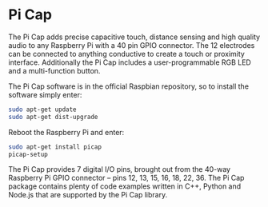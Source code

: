<!--
---
name: Pi Cap
class: board
type: audio,io,multi,touch
formfactor: Custom
manufacturer: Bare Conductive
collected: Other
description: Add capacitive touch, distance sensing and high quality audio to the Raspberry Pi
url: https://www.bareconductive.com/shop/pi-cap/
buy: https://www.bareconductive.com/shop/pi-cap/
image: 'pi-cap.png'
pincount: 40
eeprom: no
power:
  '1':
ground:
  '6':
  '9':
  '14':
  '20':
  '25':
  '30':
  '34':
  '39':
pin:
  '3':
    mode: i2c
  '5':
    mode: i2c
  '7':
    name: Button
    mode: input
    active: low
  '11':
    name: IRQ
    mode: input
    active: low
  '29':
    name: Green LED
    mode: output
    active: low
  '31':
    name: Red LED
    mode: output
    active: low
  '32':
    name: PWM0
    mode: output
    active: high
  '33':
    name: PWM1
    mode: output
    active: high
  '37':
    name: Blue LED
    mode: output
    active: low
i2c:
  '0x5C':
    name: MPR121
    device: MPR121
-->
# Pi Cap

The Pi Cap adds precise capacitive touch, distance sensing and high quality audio to any Raspberry Pi with a 40 pin GPIO connector. The 12 electrodes can be connected to anything conductive to create a touch or proximity interface. Additionally the Pi Cap includes a user-programmable RGB LED and a multi-function button.

The Pi Cap software is in the official Raspbian repository, so to install the software simply enter:
```bash
sudo apt-get update
sudo apt-get dist-upgrade
```

Reboot the Raspberry Pi and enter:
```bash
sudo apt-get install picap
picap-setup
```

The Pi Cap provides 7 digital I/O pins, brought out from the 40-way Raspberry Pi GPIO connector – pins 12, 13, 15, 16, 18, 22, 36. The Pi Cap package contains plenty of code examples written in C++, Python and Node.js that are supported by the Pi Cap library.
